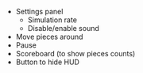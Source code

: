 * Settings panel
  * Simulation rate
  * Disable/enable sound
* Move pieces around
* Pause
* Scoreboard (to show pieces counts)
* Button to hide HUD